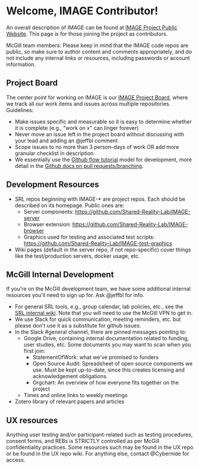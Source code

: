 # Welcome, IMAGE Contributor!

An overall description of IMAGE can be found at [IMAGE Project Public Website](https://image.a11y.mcgill.ca).
This page is for those joining the project as contributors.

McGill team members: Please keep in mind that the IMAGE code repos are public, so make sure to author content and comments appropriately, and do not include any internal links or resources, including passwords or account information.

## Project Board

The center point for working on IMAGE is our [IMAGE Project Board](https://github.com/orgs/Shared-Reality-Lab/projects/2), where we track all our work items and issues across multiple repositories. Guidelines:

* Make issues specific and measurable so it is easy to determine whether it is complete (e.g., "work on x" can linger forever)
* Never move an issue left in the project board without discussing with your lead and adding an @jeffbl comment
* Scope issues to no more than 3 person-days of work OR add more granular checklist in description
* We essentially use the [Github flow tutorial](https://guides.github.com/introduction/flow/) model for development, more detail in the [Github docs on pull requests/branching](https://docs.github.com/en/github/collaborating-with-pull-requests/proposing-changes-to-your-work-with-pull-requests/about-branches).

## Development Resources

* SRL repos beginning with IMAGE-* are project repos. Each should be described on its homepage. Public ones are:
  * Server components: https://github.com/Shared-Reality-Lab/IMAGE-server
  * Browser extension: https://github.com/Shared-Reality-Lab/IMAGE-browser
  * Graphics used for testing and associated test scripts: https://github.com/Shared-Reality-Lab/IMAGE-test-graphics
* Wiki pages (default in the server repo, if not repo-specific) cover things like the test/production servers, docker usage, etc.

## McGill Internal Development

If you're on the McGill development team, we have some additional internal resources you'll need to sign up for. Ask @jeffbl for info.

* For general SRL tools, e.g., group calendar, lab policies, etc., see the [SRL internal wiki](http://www.cim.mcgill.ca/srlwiki/). Note that you will need to use the McGill VPN to get in.
* We use Slack for quick communication, meeting reminders, etc. but please don't use it as a substitute for github issues.
* In the Slack #general channel, there are pinned messages pointing to:
  * Google Drive, containing internal documentation related to funding, user studies, etc. Some documents you may want to scan when you first join:
    * StatementOfWork: what we've promised to funders
    * Open Source Audit: Spreadsheet of open source components we use. Must be kept up-to-date, since this creates licensing and acknowledgement obligations.
    * Orgchart: An overview of how everyone fits together on the project
  * Times and online links to weekly meetings
* Zotero library of relevant papers and articles

## UX resources
Anything user testing and/or participant-related such as testing procedures, consent forms, and REBs is STRICTLY controlled as per McGill confidentiality practices. Some resources such may be found in the UX repo or be found in the UX repo wiki. For anything else, contact @Cybernide for access.


